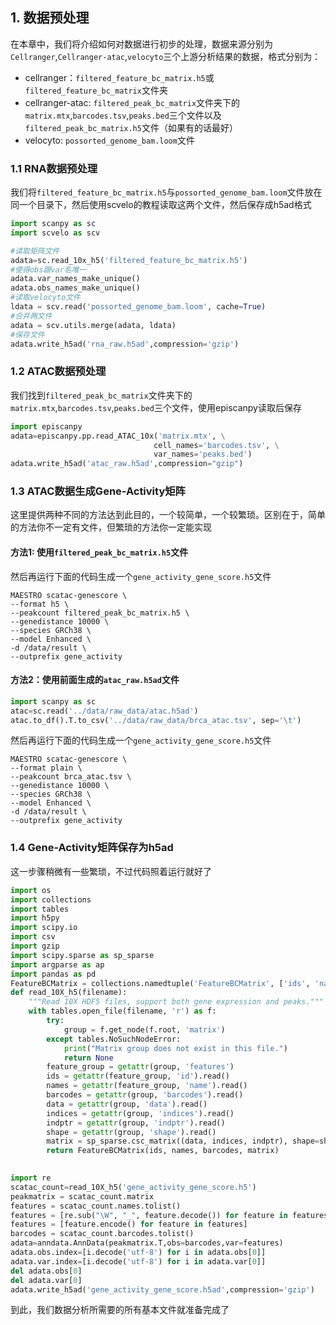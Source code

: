 ## 1. 数据预处理

在本章中，我们将介绍如何对数据进行初步的处理，数据来源分别为`Cellranger`,`Cellranger-atac`,`velocyto`三个上游分析结果的数据，格式分别为：

- cellranger：`filtered_feature_bc_matrix.h5`或`filtered_feature_bc_matrix`文件夹
- cellranger-atac: `filtered_peak_bc_matrix`文件夹下的`matrix.mtx`,`barcodes.tsv`,`peaks.bed`三个文件以及`filtered_peak_bc_matrix.h5`文件（如果有的话最好）
- velocyto: `possorted_genome_bam.loom`文件

### 1.1 RNA数据预处理

我们将`filtered_feature_bc_matrix.h5`与`possorted_genome_bam.loom`文件放在同一个目录下，然后使用scvelo的教程读取这两个文件，然后保存成h5ad格式

```python
import scanpy as sc
import scvelo as scv

#读取矩阵文件
adata=sc.read_10x_h5('filtered_feature_bc_matrix.h5')
#使得obs跟var名唯一
adata.var_names_make_unique()
adata.obs_names_make_unique()
#读取velocyto文件
ldata = scv.read('possorted_genome_bam.loom', cache=True)
#合并两文件
adata = scv.utils.merge(adata, ldata)
#保存文件
adata.write_h5ad('rna_raw.h5ad',compression='gzip')
```

### 1.2 ATAC数据预处理

我们找到`filtered_peak_bc_matrix`文件夹下的`matrix.mtx`,`barcodes.tsv`,`peaks.bed`三个文件，使用episcanpy读取后保存

```python
import episcanpy
adata=episcanpy.pp.read_ATAC_10x('matrix.mtx', \
                                cell_names='barcodes.tsv', \
                                var_names='peaks.bed')
adata.write_h5ad('atac_raw.h5ad',compression="gzip")
```

### 1.3 ATAC数据生成Gene-Activity矩阵

这里提供两种不同的方法达到此目的，一个较简单，一个较繁琐。区别在于，简单的方法你不一定有文件，但繁琐的方法你一定能实现
#### 方法1: 使用`filtered_peak_bc_matrix.h5`文件

然后再运行下面的代码生成一个`gene_activity_gene_score.h5`文件
```shell
MAESTRO scatac-genescore \
--format h5 \
--peakcount filtered_peak_bc_matrix.h5 \
--genedistance 10000 \
--species GRCh38 \
--model Enhanced \
-d /data/result \
--outprefix gene_activity
```

#### 方法2：使用前面生成的`atac_raw.h5ad`文件

```python
import scanpy as sc
atac=sc.read('../data/raw_data/atac.h5ad')
atac.to_df().T.to_csv('../data/raw_data/brca_atac.tsv', sep='\t')
```

然后再运行下面的代码生成一个`gene_activity_gene_score.h5`文件
```shell
MAESTRO scatac-genescore \
--format plain \
--peakcount brca_atac.tsv \
--genedistance 10000 \
--species GRCh38 \
--model Enhanced \
-d /data/result \
--outprefix gene_activity
```

### 1.4 Gene-Activity矩阵保存为h5ad

这一步骤稍微有一些繁琐，不过代码照着运行就好了

```python
import os
import collections
import tables
import h5py
import scipy.io
import csv
import gzip
import scipy.sparse as sp_sparse
import argparse as ap
import pandas as pd
FeatureBCMatrix = collections.namedtuple('FeatureBCMatrix', ['ids', 'names', 'barcodes', 'matrix'])
def read_10X_h5(filename):
    """Read 10X HDF5 files, support both gene expression and peaks."""
    with tables.open_file(filename, 'r') as f:
        try:
            group = f.get_node(f.root, 'matrix')
        except tables.NoSuchNodeError:
            print("Matrix group does not exist in this file.")
            return None
        feature_group = getattr(group, 'features')
        ids = getattr(feature_group, 'id').read()
        names = getattr(feature_group, 'name').read()
        barcodes = getattr(group, 'barcodes').read()
        data = getattr(group, 'data').read()
        indices = getattr(group, 'indices').read()
        indptr = getattr(group, 'indptr').read()
        shape = getattr(group, 'shape').read()
        matrix = sp_sparse.csc_matrix((data, indices, indptr), shape=shape)
        return FeatureBCMatrix(ids, names, barcodes, matrix)
    
```

```python
import re
scatac_count=read_10X_h5('gene_activity_gene_score.h5')
peakmatrix = scatac_count.matrix
features = scatac_count.names.tolist()
features = [re.sub("\W", "_", feature.decode()) for feature in features]
features = [feature.encode() for feature in features]
barcodes = scatac_count.barcodes.tolist()
adata=anndata.AnnData(peakmatrix.T,obs=barcodes,var=features)
adata.obs.index=[i.decode('utf-8') for i in adata.obs[0]]
adata.var.index=[i.decode('utf-8') for i in adata.var[0]]
del adata.obs[0]
del adata.var[0]
adata.write_h5ad('gene_activity_gene_score.h5ad',compression='gzip')
```

到此，我们数据分析所需要的所有基本文件就准备完成了
